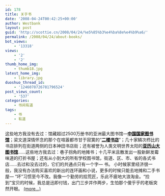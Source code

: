 ```yaml
---
id: 178
title: 关于书
date: '2008-04-24T00:42:25+00:00'
author: Westbank
layout: post
guid: 'http://scottie.cn/2008/04/24/%e5%85%b3%e4%ba%8e%e4%b9%a6/'
permalink: /2008/04/24/about-books/
bot_views:
    - '13318'
views:
    - '2'
    - '2'
thumb_home_img:
    - thumb18.jpg
latest_home_img:
    - library.jpg
duoshuo_thread_id:
    - '1246078726781796524'
post_views_count:
    - '537'
categories:
    - 书间有道
tags:
    - 书
    - 有道
---
```


这些地方我没有去过：馆藏超过2500万册书的亚洲最大图书馆—[**<span style="color: #000000;">中国国家图书馆</span>**](http://baike.baidu.com/view/21200.htm)；梁文道深情怀念的那个在喧嚣都市甘于寂寞的“[**<span style="color: #000000;">二楼书店</span>**](http://wxb.wenxuebao.com/11b/200804/t20080410_1828653.htm)”；几十家鳞次栉比的书店排列在街道两侧的日本神田书店街；还有被誉为人类文明世界太阳的[**<span style="color: #000000;">亚历山大图书馆</span>**](http://baike.baidu.com/view/25310.htm)......这些地方我去过：巷子拐角的地摊书；十几平米且散发出一股新鲜发霉味道的打折书屋；还有从小到大的所有学校图书馆，街道、区、市、省的各式书店......去过和没去过的，它们的共通点只有一个字— 书。 小时候家里经济很一般，我没有办法购买喜欢的新出的连环画和小说，更多的时候只能去地摊和二手书屋— “坏”习惯至今不改。我像一个勤劳的拾荒匠，乐此不疲地大浪淘金。“捡到”宝贝的时候，我总是迅即付钱，出门三步并作两步，生怕那个傻乎乎的老板突然开眼。 [<span aria-label="Continue reading 关于书">(more…)</span>](http://farbank.net/2008/04/24/about-books/#more-178)